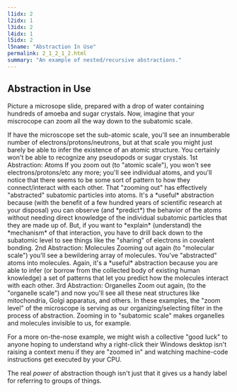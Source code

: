 ```yaml
---
l1idx: 2
l2idx: 1
l3idx: 2
l4idx: 1
l5idx: 2
l5name: "Abstraction In Use"
permalink: 2_1_2_1_2.html
summary: "An example of nested/recursive abstractions."
---
```


## Abstraction in Use

Picture a microsope slide, prepared with a drop of water containing hundreds of amoeba and sugar crystals. Now, imagine that your miscrocope can zoom all the way down to the subatomic scale.

If have the microscope set the sub-atomic scale, you'll see an innumberable number of electrons/protons/neutrons, but at that scale you might just barely be able to infer the existence of an atomic structure. You certainly won't be able to recognize any pseudopods or sugar crystals.
1st Abstraction: Atoms If you zoom out (to "atomic scale"), you won't see electrons/protons/etc any more; you'll see individual atoms, and you'll notice that there seems to be some sort of pattern to how they connect/interact with each other. That "zooming out" has effectively "abstracted" subatomic particles into atoms. It's a \*useful\* abstraction because (with the benefit of a few hundred years of scientific research at your disposal) you can observe (and \*predict\*) the behavior of the atoms without needing direct knowledge of the individual subatomic particles that they are made up of. But, if you want to \*explain\* (understand) the \*mechanism\* of that interaction, you have to drill back down to the subatomic level to see things like the "sharing" of electrons in covalent bonding.
2nd Abstraction: Molecules Zooming out again (to "molecular scale") you'll see a bewildering array of molecules. You've "abstracted" atoms into molecules. Again, it's a \*useful\* abstraction because you are able to infer (or borrow from the collected body of existing human knowledge) a set of patterns that let you predict how the molecules interact with each other.
3rd Abstraction: Organelles Zoom out again, (to the "organelle scale") and now you'll see all these neat structures like mitochondria, Golgi apparatus, and others.
In these examples, the "zoom level" of the microscope is serving as our organizing/selecting filter in the process of abstraction. Zooming in to "subatomic scale" makes organelles and molecules invisible to us, for example.

For a more on-the-nose example, we might wish a collective "good luck" to anyone hoping to understand why a right-click their Windows desktop isn't raising a context menu if they are "zoomed in" and watching machine-code instructions get executed by your CPU.

The real *power* of abstraction though isn't just that it gives us a handy label for referring to groups of things.